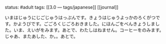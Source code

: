 status: #adult 
tags: [[3.0 — tags/japanese]] [[journal]]

いまはじゅうにじごじゅうはっぷんです。きょうはじゅうよっかのろくがつです。かようびです。ごごろくじごろおきました。にほんごをべんきょうしました。いま、えいがをみます。あとで、わたしはねません。コーヒーをのみます。じゃあ、またあした、か。。あとで。